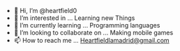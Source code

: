- 👋 Hi, I’m @heartfield0
- 👀 I’m interested in ... Learning new Things
- 🌱 I’m currently learning ... Programming languages
- 💞️ I’m looking to collaborate on ... Making mobile games
- 📫 How to reach me ... Heartfieldlamadrid@gmail.com

<!---
heartfield0/heartfield0 is a ✨ special ✨ repository because its `README.md` (this file) appears on your GitHub profile.
You can click the Preview link to take a look at your changes.
--->
